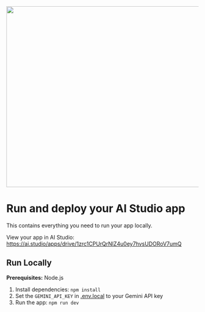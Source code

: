 <div align="center">
<img width="1200" height="475" alt="GHBanner" src="https://i.ibb.co/B57K412Z/cartoon-ai-robot-scene.jpg" />
</div>

# Run and deploy your AI Studio app

This contains everything you need to run your app locally.

View your app in AI Studio: https://ai.studio/apps/drive/1zrc1CPUrQrNlZ4u0ey7hvsUDORoV7umQ

## Run Locally

**Prerequisites:**  Node.js


1. Install dependencies:
   `npm install`
2. Set the `GEMINI_API_KEY` in [.env.local](.env.local) to your Gemini API key
3. Run the app:
   `npm run dev`
